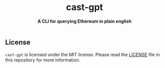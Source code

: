 <h1 align="center">cast-gpt</h1>
<div align="center">
 <strong>
    A CLI for querying Ethereum in plain english
 </strong>
</div>
<br/>

## License

`cast-gpt` is licensed under the MIT license. Please read the [LICENSE](LICENSE) file in this repository for more information.
